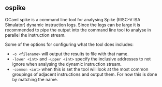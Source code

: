 ospike
--------------

OCaml spike is a command line tool for analysing Spike (RISC-V ISA Simulator) dynamic instruction logs. Since the logs can be large it is recommended to 
pipe the output into the command line tool to analyse in parallel the instruction stream. 

Some of the options for configuring what the tool does includes: 

 - `-o <filename>` will output the results to file with that name. 
 - `-lower <int>` and `-upper <int>` specify the inclusive addresses to not ignore when analysing the dynamic instruction stream. 
 - `-common <int>` when this is set the tool will look at the most common groupings of adjacent instructions and output them. For now this is done by matching the name.  